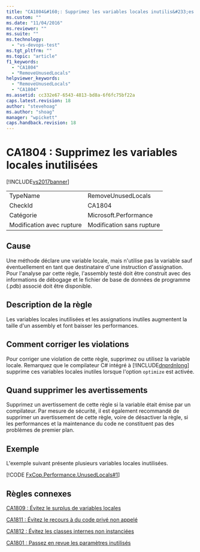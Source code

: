 ```yaml
---
title: "CA1804&#160;: Supprimez les variables locales inutilis&#233;es | Microsoft Docs"
ms.custom: ""
ms.date: "11/04/2016"
ms.reviewer: ""
ms.suite: ""
ms.technology: 
  - "vs-devops-test"
ms.tgt_pltfrm: ""
ms.topic: "article"
f1_keywords: 
  - "CA1804"
  - "RemoveUnusedLocals"
helpviewer_keywords: 
  - "RemoveUnusedLocals"
  - "CA1804"
ms.assetid: cc332e67-6543-4813-bd8a-6f6fc75bf22a
caps.latest.revision: 18
author: "stevehoag"
ms.author: "shoag"
manager: "wpickett"
caps.handback.revision: 18
---
```

# CA1804&#160;: Supprimez les variables locales inutilis&#233;es
[!INCLUDE[vs2017banner](../code-quality/includes/vs2017banner.md)]

|||  
|-|-|  
|TypeName|RemoveUnusedLocals|  
|CheckId|CA1804|  
|Catégorie|Microsoft.Performance|  
|Modification avec rupture|Modification sans rupture|  
  
## Cause  
 Une méthode déclare une variable locale, mais n'utilise pas la variable sauf éventuellement en tant que destinataire d'une instruction d'assignation.  Pour l'analyse par cette règle, l'assembly testé doit être construit avec des informations de débogage et le fichier de base de données de programme \(.pdb\) associé doit être disponible.  
  
## Description de la règle  
 Les variables locales inutilisées et les assignations inutiles augmentent la taille d'un assembly et font baisser les performances.  
  
## Comment corriger les violations  
 Pour corriger une violation de cette règle, supprimez ou utilisez la variable locale.  Remarquez que le compilateur C\# intégré à [!INCLUDE[dnprdnlong](../code-quality/includes/dnprdnlong_md.md)] supprime ces variables locales inutiles lorsque l'option `optimize` est activée.  
  
## Quand supprimer les avertissements  
 Supprimez un avertissement de cette règle si la variable était émise par un compilateur.  Par mesure de sécurité, il est également recommandé de supprimer un avertissement de cette règle, voire de désactiver la règle, si les performances et la maintenance du code ne constituent pas des problèmes de premier plan.  
  
## Exemple  
 L'exemple suivant présente plusieurs variables locales inutilisées.  
  
 [!CODE [FxCop.Performance.UnusedLocals#1](../CodeSnippet/VS_Snippets_CodeAnalysis/FxCop.Performance.UnusedLocals#1)]  
  
## Règles connexes  
 [CA1809 : Évitez le surplus de variables locales](../code-quality/ca1809-avoid-excessive-locals.md)  
  
 [CA1811 : Évitez le recours à du code privé non appelé](../code-quality/ca1811-avoid-uncalled-private-code.md)  
  
 [CA1812 : Évitez les classes internes non instanciées](../Topic/CA1812:%20Avoid%20uninstantiated%20internal%20classes.md)  
  
 [CA1801 : Passez en revue les paramètres inutilisés](../Topic/CA1801:%20Review%20unused%20parameters.md)